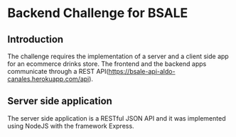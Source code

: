 # Backend Challenge for BSALE

## Introduction
The challenge requires the implementation of a server and a client side app for an ecommerce drinks store.
The frontend and the backend apps communicate through a REST API(https://bsale-api-aldo-canales.herokuapp.com/api).

## Server side application
 The server side application is a RESTful JSON API and it was implemented using NodeJS with the framework Express.



